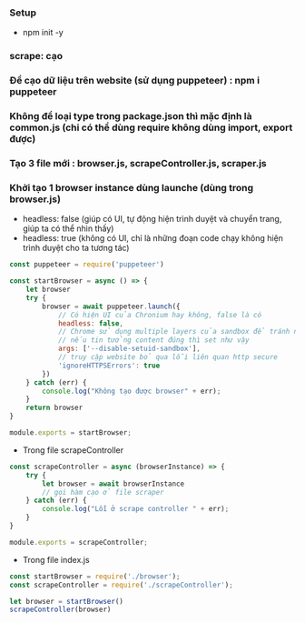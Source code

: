 ### Setup
- npm init -y

### scrape: cạo

### Để cạo dữ liệu trên website (sử dụng puppeteer) : npm i puppeteer

### Không để loại type trong package.json thì mặc định là common.js (chi có thể dùng require không dùng import, export được)

### Tạo 3 file mới : browser.js, scrapeController.js, scraper.js

### Khởi tạo 1 browser instance dùng launche (dùng trong browser.js)

- headless: false (giúp có UI, tự động hiện trình duyệt và chuyển trang, giúp ta có thể nhìn thấy)
- headless: true (không có UI, chỉ là những đoạn code chạy không hiện trình duyệt cho ta tương tác)

```jsx
const puppeteer = require('puppeteer')

const startBrowser = async () => {
    let browser
    try {
        browser = await puppeteer.launch({
            // Có hiện UI của Chronium hay không, false là có
            headless: false,
            // Chrome sử dụng multiple layers của sandbox để tránh những nội dung web không đáng tin cậy
            // nếu tin tưởng content đúng thì set như vậy
            args: ['--disable-setuid-sandbox'],
            // truy cập website bỏ qua lỗi liên quan http secure
            'ignoreHTTPSErrors': true
        })
    } catch (err) {
        console.log("Không tạo được browser" + err);
    }
    return browser
}

module.exports = startBrowser;
```

- Trong file scrapeController

```jsx
const scrapeController = async (browserInstance) => {
    try {
        let browser = await browserInstance
        // gọi hàm cạo ở file scraper
    } catch (err) {
        console.log("Lỗi ở scrape controller " + err);
    }
}

module.exports = scrapeController;
```

- Trong file index.js

```jsx
const startBrowser = require('./browser');
const scrapeController = require('./scrapeController');

let browser = startBrowser()
scrapeController(browser)

```